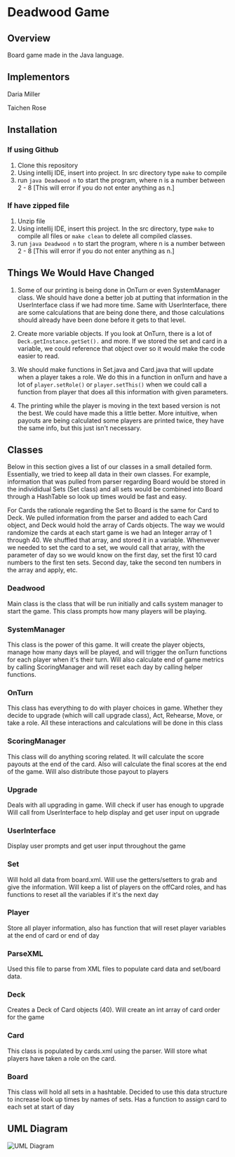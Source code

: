 # Deadwood Game

## Overview

Board game made in the Java language.

## Implementors

Daria Miller

Taichen Rose

## Installation

### If using Github
1. Clone this repository
2. Using intellij IDE, insert into project. In src directory type ```make``` to compile
3. run ```java Deadwood n``` to start the program, where n is a number between 2 - 8 [This will error if you do not enter anything as n.]

### If have zipped file
1. Unzip file
2. Using intellij IDE, insert this project. In the src directory, type ```make``` to compile all files or ```make clean``` to delete all compiled classes.
3. run ```java Deadwood n``` to start the program, where n is a number between 2 - 8 [This will error if you do not enter anything as n.]

## Things We Would Have Changed

1. Some of our printing is being done in OnTurn or even SystemManager class. We should have done a better job at putting that information in the UserInterface class if we had more time. Same with UserInterface, there are some calculations that are being done there, and those calculations should already have been done before it gets to that level.

2. Create more variable objects. If you look at OnTurn, there is a lot of ```Deck.getInstance.getSet().``` and more. If we stored the set and card in a variable, we could reference that object over so it would make the code easier to read.

3. We should make functions in Set.java and Card.java that will update when a player takes a role. We do this in a function in onTurn and have a lot of ```player.setRole()``` or ```player.setThis()``` when we could call a function from player that does all this information with given parameters.

4. The printing while the player is moving in the text based version is not the best. We could have made this a little better. More intuitive, when payouts are being calculated some players are printed twice, they have the same info, but this just isn't necessary.

## Classes

Below in this section gives a list of our classes in a small detailed form. Essentially, we tried to keep all data in their own classes. For example, information that was pulled from parser regarding Board would be stored in the individidual Sets (Set class) and all sets would be combined into Board through a HashTable so look up times would be fast and easy.

For Cards the rationale regarding the Set to Board is the same for Card to Deck. We pulled information from the parser and added to each Card object, and Deck would hold the array of Cards objects. The way we would randomize the cards at each start game is we had an Integer array of 1 through 40. We shuffled that array, and stored it in a variable. Whenvever we needed to set the card to a set, we would call that array, with the parameter of day so we would know on the first day, set the first 10 card numbers to the first ten sets. Second day, take the second ten numbers in the array and apply, etc.

### Deadwood

Main class is the class that will be run initially and calls system manager to start the game. This class prompts how many players will be playing.

### SystemManager 

This class is the power of this game. It will create the player objects, manage how many days will be played, and will trigger the onTurn functions for each player when it's their turn. Will also calculate end of game metrics by calling ScoringManager and will reset each day by calling helper functions.

### OnTurn

This class has everything to do with player choices in game. Whether they decide to upgrade (which will call upgrade class), Act, Rehearse, Move, or take a role. All these interactions and calculations will be done in this class

### ScoringManager

This class will do anything scoring related. It will calculate the score payouts at the end of the card. Also will calculate the final scores at the end of the game. Will also distribute those payout to players

### Upgrade

Deals with all upgrading in game. Will check if user has enough to upgrade Will call from UserInterface to help display and get user input on upgrade

### UserInterface

Display user prompts and get user input throughout the game

### Set

Will hold all data from board.xml. Will use the getters/setters to grab and give the information. Will keep a list of players on the offCard roles, and has functions to reset all the variables if it's the next day

### Player

Store all player information, also has function that will reset player variables at the end of card or end of day

### ParseXML

Used this file to parse from XML files to populate card data and set/board data.

### Deck

Creates a Deck of Card objects (40). Will create an int array of card order for the game

### Card

This class is populated by cards.xml using the parser. Will store what players have taken a role on the card. 

### Board

This class will hold all sets in a hashtable. Decided to use this data structure to increase look up times by names of sets. Has a function to assign card to each set at start of day

## UML Diagram

![UML Diagram](../../Desktop/Tai/CSCI345/DeadwoodProject/img/UML.png)

